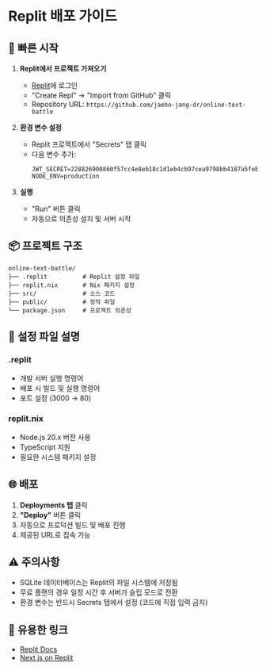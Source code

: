 # Replit 배포 가이드

## 🚀 빠른 시작

1. **Replit에서 프로젝트 가져오기**
   - [Replit](https://replit.com)에 로그인
   - "Create Repl" → "Import from GitHub" 클릭
   - Repository URL: `https://github.com/jaeho-jang-dr/online-text-battle`

2. **환경 변수 설정**
   - Replit 프로젝트에서 "Secrets" 탭 클릭
   - 다음 변수 추가:
     ```
     JWT_SECRET=228826900860f57cc4e8eb18c1d1eb4cb97cea9798bb4187a5feb920de7f9ee8d05d1817739dd100ec461d2436a4d55f41973cc9483d66bfcfa42c2d1851726a
     NODE_ENV=production
     ```

3. **실행**
   - "Run" 버튼 클릭
   - 자동으로 의존성 설치 및 서버 시작

## 📦 프로젝트 구조

```
online-text-battle/
├── .replit          # Replit 설정 파일
├── replit.nix       # Nix 패키지 설정
├── src/             # 소스 코드
├── public/          # 정적 파일
└── package.json     # 프로젝트 의존성
```

## 🔧 설정 파일 설명

### .replit
- 개발 서버 실행 명령어
- 배포 시 빌드 및 실행 명령어
- 포트 설정 (3000 → 80)

### replit.nix
- Node.js 20.x 버전 사용
- TypeScript 지원
- 필요한 시스템 패키지 설정

## 🌐 배포

1. **Deployments 탭** 클릭
2. **"Deploy"** 버튼 클릭
3. 자동으로 프로덕션 빌드 및 배포 진행
4. 제공된 URL로 접속 가능

## ⚠️ 주의사항

- SQLite 데이터베이스는 Replit의 파일 시스템에 저장됨
- 무료 플랜의 경우 일정 시간 후 서버가 슬립 모드로 전환
- 환경 변수는 반드시 Secrets 탭에서 설정 (코드에 직접 입력 금지)

## 🔗 유용한 링크

- [Replit Docs](https://docs.replit.com)
- [Next.js on Replit](https://docs.replit.com/hosting/deploying-nextjs-to-replit)